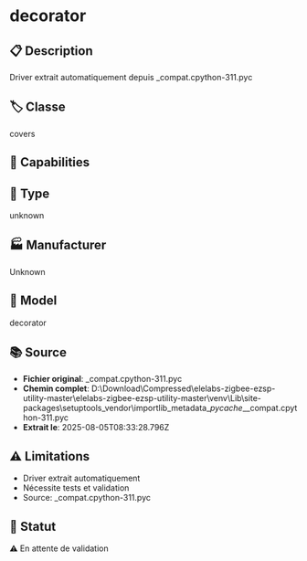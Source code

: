 # decorator

## 📋 Description
Driver extrait automatiquement depuis _compat.cpython-311.pyc

## 🏷️ Classe
covers

## 🔧 Capabilities


## 📡 Type
unknown

## 🏭 Manufacturer
Unknown

## 📱 Model
decorator

## 📚 Source
- **Fichier original**: _compat.cpython-311.pyc
- **Chemin complet**: D:\Download\Compressed\elelabs-zigbee-ezsp-utility-master\elelabs-zigbee-ezsp-utility-master\venv\Lib\site-packages\setuptools\_vendor\importlib_metadata\__pycache__\_compat.cpython-311.pyc
- **Extrait le**: 2025-08-05T08:33:28.796Z

## ⚠️ Limitations
- Driver extrait automatiquement
- Nécessite tests et validation
- Source: _compat.cpython-311.pyc

## 🚀 Statut
⚠️ En attente de validation
